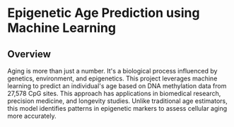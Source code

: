 # Epigenetic Age Prediction using Machine Learning
## Overview
Aging is more than just a number. It's a biological process influenced by genetics, environment, and epigenetics. This project leverages machine learning to predict an individual's age based on DNA methylation data from 27,578 CpG sites. This approach has applications in biomedical research, precision medicine, and longevity studies. Unlike traditional age estimators, this model identifies patterns in epigenetic markers to assess cellular aging more accurately.
